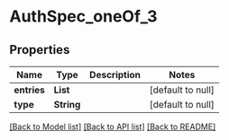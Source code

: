 # AuthSpec_oneOf_3
## Properties

| Name | Type | Description | Notes |
|------------ | ------------- | ------------- | -------------|
| **entries** | **List** |  | [default to null] |
| **type** | **String** |  | [default to null] |

[[Back to Model list]](../README.md#documentation-for-models) [[Back to API list]](../README.md#documentation-for-api-endpoints) [[Back to README]](../README.md)

